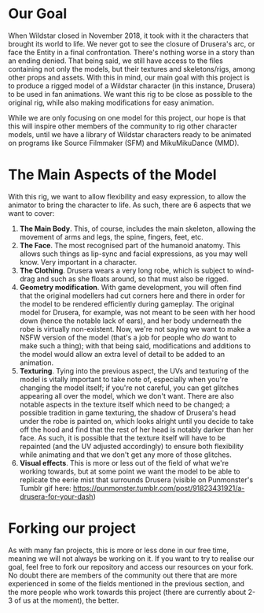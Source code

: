 # Our Goal
When Wildstar closed in November 2018, it took with it the characters that brought its world to life. We never got to see the closure of Drusera's arc, or face the Entity in a final confrontation. There's nothing worse in a story than an ending denied. That being said, we still have access to the files containing not only the models, but their textures and skeletons/rigs, among other props and assets. With this in mind, our main goal with this project is to produce a rigged model of a Wildstar character (in this instance, Drusera) to be used in fan animations. We want this rig to be close as possible to the original rig, while also making modifications for easy animation.

While we are only focusing on one model for this project, our hope is that this will inspire other members of the community to rig other character models, until we have a library of Wildstar characters ready to be animated on programs like Source Filmmaker (SFM) and MikuMikuDance (MMD). 

# The Main Aspects of the Model
With this rig, we want to allow flexibility and easy expression, to allow the animator to bring the character to life. As such, there are 6 aspects that we want to cover:

1. **The Main Body**. This, of course, includes the main skeleton, allowing the movement of arms and legs, the spine, fingers, feet, etc.
2. **The Face**. The most recognised part of the humanoid anatomy. This allows such things as lip-sync and facial expressions, as you may well know. Very important in a character.
3. **The Clothing**. Drusera wears a very long robe, which is subject to wind-drag and such as she floats around, so that must also be rigged.
4. **Geometry modification**. With game development, you will often find that the original modellers had cut corners here and there in order for the model to be rendered efficiently during gameplay. The original model for Drusera, for example, was not meant to be seen with her hood down (hence the notable lack of ears), and her body underneath the robe is virtually non-existent. Now, we're not saying we want to make a NSFW version of the model (that's a job for people who *do* want to make such a thing); with that being said, modifications and additions to the model would allow an extra level of detail to be added to an animation.
5. **Texturing**. Tying into the previous aspect, the UVs and texturing of the model is vitally important to take note of, especially when you're changing the model itself; if you're not careful, you can get glitches appearing all over the model, which we don't want. There are also notable aspects in the texture itself which need to be changed; a possible tradition in game texturing, the shadow of Drusera's head under the robe is painted on, which looks alright until you decide to take off the hood and find that the rest of her head is notably darker than her face. As such, it is possible that the texture itself will have to be repainted (and the UV adjusted accordingly) to ensure both flexibility while animating and that we don't get any more of those glitches.
6. **Visual effects**. This is more or less out of the field of what we're working towards, but at some point we want the model to be able to replicate the eerie mist that surrounds Drusera (visible on Punmonster's Tumblr gif here: https://punmonster.tumblr.com/post/91823431921/a-drusera-for-your-dash)


# Forking our project
As with many fan projects, this is more or less done in our free time, meaning we will not always be working on it. If you want to try to realise our goal, feel free to fork our repository and access our resources on your fork. No doubt there are members of the community out there that are more experienced in some of the fields mentioned in the previous section, and the more people who work towards this project (there are currently about 2-3 of us at the moment), the better.

